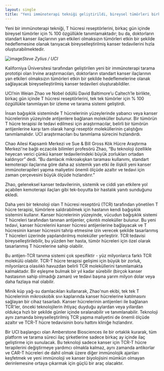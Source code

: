 ```yaml
---
layout: single
title: "Yeni immünoterapi tekniği geliştirildi, bireysel tümörleri birkaç gün içinde % 100 özgüllükle tanımlayabilir"
---
```


Yeni bir immünoterapi tekniği, T hücresi reseptörlerini, birkaç gün içinde bireysel tümörler için % 100 özgüllükle tanımlamaktadır; bu da, doktorların standart kanser ilaçlarının yan etkileri olmaksızın tümörleri etkin bir şekilde hedeflemesine olanak tanıyacak bireyselleştirilmiş kanser tedavilerini hızla oluşturabilmektedir.

![image](https://news.uci.edu/wp-content/uploads/2018/11/zhao_03_sz-768x558.jpg)*Steve Zylius / UCI*

Kaliforniya Üniversitesi tarafından geliştirilen yeni bir immünoterapi tarama prototipi olan Irvine araştırmacıları, doktorların standart kanser ilaçlarının yan etkileri olmaksızın tümörleri etkin bir şekilde hedeflemelerine olanak sağlayacak bireyselleştirilmiş kanser tedavileri oluşturabildiler.

UCI’nin Weian Zhao ve Nobel ödüllü David Baltimore’u Caltech’le birlikte, birkaç gün içinde T hücresi reseptörlerini, tek tek tümörler için % 100 özgüllükle tanımlayan bir izleme ve tarama sistemi geliştirdi.

İnsan bağışıklık sisteminde T hücrelerinin yüzeylerinde yabancı veya kanser hücrelerinin yüzeyinde antijenlere bağlanan moleküller bulunur. Bir tümörün T hücre terapisi ile tedavi edilmesi için araştırmacılar, belirli bir tümörün antijenlerine karşı tam olarak hangi reseptör moleküllerinin çalıştığını tanımlamalıdır. UCI araştırmacıları bu tanımlama sürecini hızlandırdı.

Chao Ailesi Kapsamlı Merkezi ve Sue & Bill Gross Kök Hücre Araştırma Merkezi'ne bağlı eczacılık bilimleri profesörü Zhao, “Bu teknoloji özellikle heyecan verici çünkü kanser tedavilerindeki büyük zorlukları ortadan kaldırıyor” dedi. “Bu damlacık mikroakışkan taraması kullanımı, standart kemoterapi ilaçlarına göre daha az sistemik yan etki ile ilişkili yeni kanser immünoterapileri yapma maliyetini önemli ölçüde azaltır ve tedavi için zaman çerçevesini büyük ölçüde hızlandırır.”

Zhao, geleneksel kanser tedavilerinin, sistemik ve ciddi yan etkilere yol açabilen kemoterapi ilaçları gibi tek-boyutta bir hastalık yanıtı sunduğunu ekledi.

Daha yeni bir teknoloji olan T hücresi reseptörü (TCR) tarafından yönetilen T hücre terapisi, tümörlere saldırabilmek için hastanın kendi bağışıklık sistemini kullanır. Kanser hücrelerinin yüzeyinde, vücudun bağışıklık sistemi T hücreleri tarafından tanınan antijenler, çıkıntılı moleküller bulunur. Bu yeni tedavi, kanser hücrelerini kanser hücresi antijenlerine bağlayacak ve T hücresinin kanser hücresini tahrip etmesine izin verecek şekilde tasarlanmış T hücreleri üzerinde yapılandırılmış moleküller yerleştirir. TCR tedavisi bireyselleştirilebilir, bu yüzden her hasta, tümör hücreleri için özel olarak tasarlanmış T hücrelerine sahip olabilir.

Bu antijen-TCR tanıma sistemi çok spesifiktir - yüz milyonlarca farklı TCR molekülü olabilir. TCR-T hücre terapisi gelişimi için büyük bir zorluk, milyonlarca olasılıklı havuzdan belirli TCR moleküllerini tanımlamakta kalmaktadır. Bir eşleşme bulmak bir yıl kadar sürebilir (birçok kanser hastasının sahip olmadığı zaman) ve tedavi başına yarım milyon dolar veya daha fazlaya mal olabilir.

Minik küp yağ-su damlacıkları kullanarak, Zhao'nun ekibi, tek tek T hücrelerinin mikroskobik sıvı kaplarında kanser hücrelerine katılmasını sağlayan bir cihaz tasarladı. Kanser hücrelerinin antijenleri ile bağlanan TCR'ler, önceki teknolojilerin ihtiyaç duyduğu aylardan veya yıllardan oldukça hızlı bir şekilde günler içinde sıralanabilir ve tanımlanabilir. Teknoloji aynı zamanda bireyselleştirilmiş TCR yapma maliyetini de önemli ölçüde azaltır ve TCR-T hücre tedavisinin boru hattını kliniğe hızlandırır.

Bir UCI başlangıcı olan Amberstone Biosciences ile bir ortaklık kurarak, tüm platform ve tarama süreci ilaç şirketlerine sadece birkaç ay içinde ilaç geliştirme için sunulacak. Bu teknoloji sadece kanser için TCR-T hücre terapilerini değiştirmeye yardımcı olmakla kalmaz, aynı zamanda antikorlar ve CAR-T hücreleri de dahil olmak üzere diğer immünolojik ajanları keşfetmek ve yeni immünoloji ve kanser biyolojisini mümkün olmayan derinlemesine ortaya çıkarmak için güçlü bir araç olacaktır.
